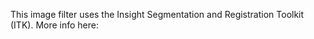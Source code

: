 This image filter uses the Insight Segmentation and Registration Toolkit (ITK).
More info here: [](http://www.itk.org/)